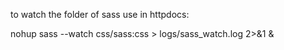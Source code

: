 to watch the folder of sass use in httpdocs:


nohup sass --watch css/sass:css  > logs/sass_watch.log 2>&1 &